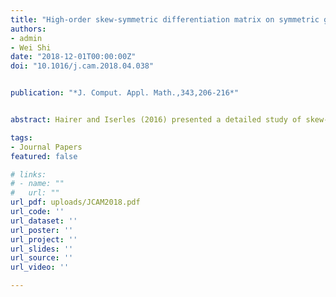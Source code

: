 ```yaml
---
title: "High-order skew-symmetric differentiation matrix on symmetric grid"
authors:
- admin
- Wei Shi
date: "2018-12-01T00:00:00Z"
doi: "10.1016/j.cam.2018.04.038"


publication: "*J. Comput. Appl. Math.,343,206-216*"


abstract: Hairer and Iserles (2016) presented a detailed study of skew-symmetric matrix approximation to a first derivative which is proved to be fundamental in ensuring stability of discretisation for evolutional partial differential equations with variable coefficients. An open problem is proposed in that paper which concerns about the existence and construction of the perturbed grid that supports high-order skewsymmetric differentiation matrix for a given grid and only the case $p=2$ for this problem have been solved. This paper is an attempt to solve the problem for any $p \geqslant 3$. We focus ourselves on the symmetric grid and prove the existence of the perturbed grid for arbitrarily high order $p$ and give in detail the construction of the perturbed grid. Numerical experiments are carried out to illustrate our theory.

tags:
- Journal Papers
featured: false

# links:
# - name: ""
#   url: ""
url_pdf: uploads/JCAM2018.pdf
url_code: ''
url_dataset: ''
url_poster: ''
url_project: ''
url_slides: ''
url_source: ''
url_video: ''

---
```



